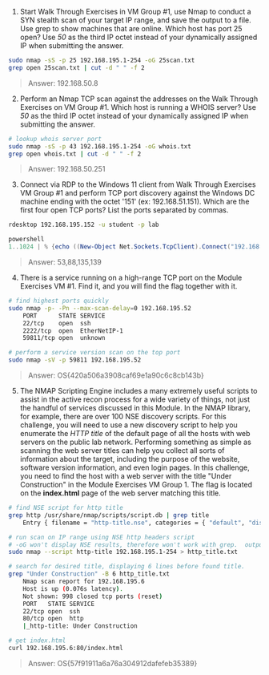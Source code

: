 
1. Start Walk Through Exercises in VM Group #1, use Nmap to conduct a SYN stealth scan of your target IP range, and save the output to a file.
	Use grep to show machines that are online. Which host has port 25 open?
	Use _50_ as the third IP octet instead of your dynamically assigned IP when submitting the answer.
```bash
sudo nmap -sS -p 25 192.168.195.1-254 -oG 25scan.txt
grep open 25scan.txt | cut -d " " -f 2
```
> Answer:   192.168.50.8


2. Perform an Nmap TCP scan against the addresses on the Walk Through Exercises on VM Group #1.
   Which host is running a WHOIS server?
	   Use _50_ as the third IP octet instead of your dynamically assigned IP when submitting the answer.
```bash
# lookup whois server port
sudo nmap -sS -p 43 192.168.195.1-254 -oG whois.txt
grep open whois.txt | cut -d " " -f 2
```
> Answer:   192.168.50.251


3. Connect via RDP to the Windows 11 client from Walk Through Exercises VM Group #1 and perform TCP port discovery against the Windows DC machine ending with the octet '151' (ex: 192.168.51.151).
	   Which are the first four open TCP ports? List the ports separated by commas.
```bash
rdesktop 192.168.195.152 -u student -p lab
```

```powershell
powershell
1..1024 | % {echo ((New-Object Net.Sockets.TcpClient).Connect("192.168.195.151", $_)) "TCP port $_ is open"} 2>$null
```
> Answer:   53,88,135,139


4. There is a service running on a high-range TCP port on the Module Exercises VM #1.
	   Find it, and you will find the flag together with it.
```bash
# find highest ports quickly
sudo nmap -p- -Pn --max-scan-delay=0 192.168.195.52
	PORT      STATE SERVICE
	22/tcp    open  ssh
	2222/tcp  open  EtherNetIP-1
	59811/tcp open  unknown

# perform a service version scan on the top port
sudo nmap -sV -p 59811 192.168.195.52
```
> Answer:   OS{420a506a3908caf69e1a90c6c8cb143b}


5. The NMAP Scripting Engine includes a many extremely useful scripts to assist in the active recon process for a wide variety of things, not just the handful of services discussed in this Module. In the NMAP library, for example, there are over 100 NSE discovery scripts. For this challenge, you will need to use a new discovery script to help you enumerate the _HTTP title_ of the default page of all the hosts with web servers on the public lab network. Performing something as simple as scanning the web server titles can help you collect all sorts of information about the target, including the purpose of the website, software version information, and even login pages. In this challenge, you need to find the host with a web server with the title "Under Construction" in the Module Exercises VM Group 1. The flag is located on the **index.html** page of the web server matching this title.
```bash
# find NSE script for http title
grep http /usr/share/nmap/scripts/script.db | grep title
	Entry { filename = "http-title.nse", categories = { "default", "discovery", "safe", } }

# run scan on IP range using NSE http headers script
# -oG won't display NSE results, therefore won't work with grep.  output to file using >
sudo nmap --script http-title 192.168.195.1-254 > http_title.txt

# search for desired title, displaying 6 lines before found title.
grep "Under Construction" -B 6 http_title.txt
	Nmap scan report for 192.168.195.6
	Host is up (0.076s latency).
	Not shown: 998 closed tcp ports (reset)
	PORT   STATE SERVICE
	22/tcp open  ssh
	80/tcp open  http
	|_http-title: Under Construction

# get index.html
curl 192.168.195.6:80/index.html
```
> Answer:   OS{57f91911a6a76a304912dafefeb35389}